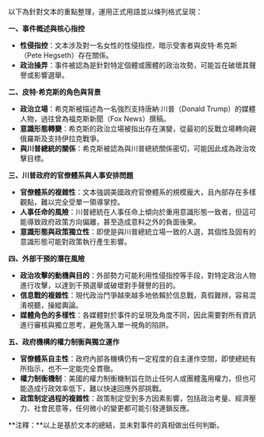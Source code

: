以下為針對文本的重點整理，運用正式用語並以條列格式呈現：

**一、事件概述與核心指控**

*   **性侵指控**：文本涉及對一名女性的性侵指控，暗示受害者與皮特·希克斯（Pete Hegseth）存在關係。
*   **政治操弄**：事件被認為是針對特定個體或團體的政治攻勢，可能旨在破壞其聲譽或影響選舉。

**二、皮特·希克斯的角色與背景**

*   **政治立場**：希克斯被描述為一名強烈支持唐納·川普（Donald Trump）的媒體人物，過往曾為福克斯新聞（Fox News）撰稿。
*   **意識形態轉變**：希克斯的政治立場被指出存在演變，從最初的反戰立場轉向親俄羅斯及支持伊拉克戰爭。
*   **與川普總統的關係**：希克斯被認為與川普總統關係密切，可能因此成為政治攻擊目標。

**三、川普政府的官僚體系與人事安排問題**

*   **官僚體系的複雜性**：文本強調美國政府官僚體系的規模龐大，且內部存在多樣觀點，難以完全受單一領導掌控。
*   **人事任命的風險**：川普總統在人事任命上傾向於重用意識形態一致者，但這可能導致政府政策方向偏離，甚至造成意料之外的負面後果。
*   **意識形態與政策獨立性**：即使是與川普總統立場一致的人選，其個性及固有的意識形態可能對政策執行產生影響。

**四、外部干預的潛在風險**

*   **政治攻擊的動機與目的**：外部勢力可能利用性侵指控等手段，對特定政治人物進行攻擊，以達到干預選舉或破壞對手聲譽的目的。
*   **信息戰的複雜性**：現代政治鬥爭越來越多地依賴於信息戰，真假難辨，容易混淆視聽，操縱輿論。
*    **媒體角色的多樣性**：各媒體對於事件的呈現及角度不同，因此需要對所有資訊進行審核與獨立思考，避免落入單一視角的陷阱。

**五、政府機構的權力制衡與獨立運作**

*   **官僚體系自主性**：政府內部各機構仍有一定程度的自主運作空間，即使總統有所指示，也不一定能完全貫徹。
*   **權力制衡機制**：美國的權力制衡機制旨在防止任何人或團體濫用權力，但也可能造成行政效率低下，難以快速回應外部挑戰。
*   **政策制定過程的複雜性**：政策制定受到多方因素影響，包括政治考量、經濟壓力、社會民意等，任何微小的變更都可能引發連鎖反應。



**注釋：**以上是基於文本的總結，並未對事件的真相做出任何判斷。